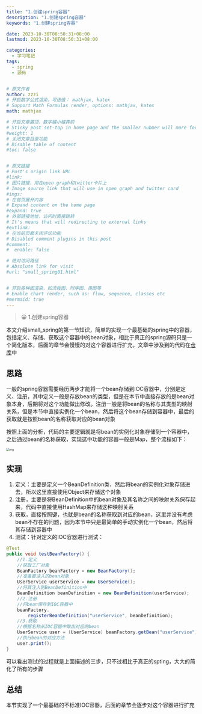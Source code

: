 ```yaml
---
title: "1.创建spring容器"
description: "1.创建spring容器"
keywords: "1.创建spring容器"

date: 2023-10-30T08:50:31+08:00
lastmod: 2023-10-30T08:50:31+08:00

categories:
  - 学习笔记
tags:
  - spring
  - 源码


# 原文作者
author: zzzi
# 开启数学公式渲染，可选值： mathjax, katex
# Support Math Formulas render, options: mathjax, katex
math: mathjax

# 开启文章置顶，数字越小越靠前
# Sticky post set-top in home page and the smaller nubmer will more forward.
#weight: 1
# 关闭文章目录功能
# Disable table of content
#toc: false


# 原文链接
# Post's origin link URL
#link:
# 图片链接，用在open graph和twitter卡片上
# Image source link that will use in open graph and twitter card
#imgs:
# 在首页展开内容
# Expand content on the home page
#expand: true
# 外部链接地址，访问时直接跳转
# It's means that will redirecting to external links
#extlink:
# 在当前页面关闭评论功能
# Disabled comment plugins in this post
#comment:
#  enable: false

# 绝对访问路径
# Absolute link for visit
#url: "small_spring01.html"


# 开启各种图渲染，如流程图、时序图、类图等
# Enable chart render, such as: flow, sequence, classes etc
#mermaid: true
---
```


>😀 1.创建spring容器

本文介绍small_spring的第一节知识，简单的实现一个最基础的spring中的容器，包括定义、存储、获取这个容器中的bean对象，相比于真正的spring源码只是一个简化版本，后面的章节会慢慢的对这个容器进行扩充，文章中涉及到的代码在[仓库](https://github.com/zzziCode/small_spring)中

<!--more-->

## 思路

​		一般的spring容器需要经历两步才能将一个bean存储到IOC容器中，分别是定义、注册，其中定义一般是存放bean的类型，但是在本节中直接存放的是bean对象本身，后期将对这个功能做出修改。注册一般是将bean的名称与其类型的映射关系，但是本节中直接实例化一个bean，然后将这个bean存储到容器中，最后的获取就是按照bean的名称获取对应的bean对象

​		按照上面的分析，代码的主要逻辑就是将bean的实例化对象存储到一个容器中，之后通过bean的名称获取，实现这中功能的容器一般是Map，整个流程如下：

<img src="https://bugstack.cn/assets/images/spring/spring-2-01.png" alt="img" style="zoom: 50%;" />

## 实现

1. 定义：主要是定义一个BeanDefinition类，然后将bean的实例化对象存储进去，所以这里直接使用Object来存储这个对象
2. 注册，主要是将BeanDefinition中的bean对象及其名称之间的映射关系保存起来，代码中直接使用HashMap来存储这种映射关系
3. 获取，直接按照键，也就是bean的名称获取到对应的bean，这里并没有考虑bean不存在的问题，因为本节中只是最简单的手动实例化一个bean，然后将其存储到容器中
4. 测试：针对定义的IOC容器进行测试：

```java
@Test
public void testBeanFactory() {
    //1.定义
    //获取工厂对象
    BeanFactory beanFactory = new BeanFactory();
    //准备要注入的bean对象
    UserService userService = new UserService();
    //将其注入到BeanDefinition中
    BeanDefinition beanDefinition = new BeanDefinition(userService);
    //2.注册
    //将bean保存到IOC容器中
    beanFactory.
        registerBeanDefinition("userService", beanDefinition);
    //3.获取
    //根据名称从IOC容器中取出对应的bean
    UserService user = (UserService) beanFactory.getBean("userService");
    //执行bean的对应方法
    user.print();
}
```

可以看出测试的过程就是上面描述的三步，只不过相比于真正的spting，大大的简化了所有的步骤

## 总结

本节实现了一个最基础的不标准IOC容器，后面的章节会逐步对这个容器进行扩充
